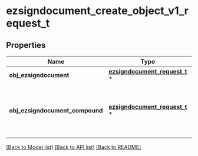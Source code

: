 # ezsigndocument_create_object_v1_request_t

## Properties
Name | Type | Description | Notes
------------ | ------------- | ------------- | -------------
**obj_ezsigndocument** | [**ezsigndocument_request_t**](ezsigndocument_request.md) \* |  | [optional] 
**obj_ezsigndocument_compound** | [**ezsigndocument_request_t**](ezsigndocument_request.md) \* | An Ezsigndocument Object and children to create a complete structure | [optional] 

[[Back to Model list]](../README.md#documentation-for-models) [[Back to API list]](../README.md#documentation-for-api-endpoints) [[Back to README]](../README.md)


